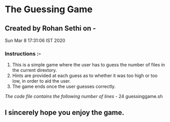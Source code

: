 # The Guessing Game
## Created by **Rohan Sethi** on -
Sun Mar  8 17:31:06 IST 2020

### Instructions :- 
1. This is a simple game where the user has to guess the number of files in the current dirextory.
2. Hints are provided at each guess as to whether it was too high or too low, in order to aid the user.
3. The game ends once the user guesses correctly.

*The code file contains the following number of lines -*
24 guessinggame.sh

## I sincerely hope you enjoy the game.
